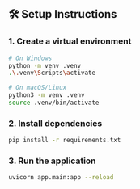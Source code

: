 
## 🛠️ Setup Instructions

### 1. Create a virtual environment

```bash
# On Windows
python -m venv .venv
.\.venv\Scripts\activate

# On macOS/Linux
python3 -m venv .venv
source .venv/bin/activate
```

### 2. Install dependencies

```bash
pip install -r requirements.txt
```

### 3. Run the application
```bash
uvicorn app.main:app --reload
```